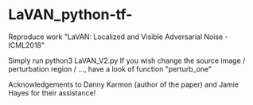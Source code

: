 # LaVAN_python-tf-
Reproduce work "LaVAN: Localized and Visible Adversarial Noise - ICML2018"

Simply run python3 LaVAN_V2.py
If you wish change the source image / perturbation region / ..., have a look of function "perturb_one"

Acknowledgements to Danny Karmon (author of the paper) and Jamie Hayes for their assistance!
